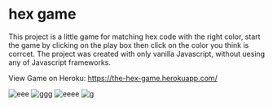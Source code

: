 # hex game

This project is a little game for matching hex code with the right
color, start the game by clicking on the play box then click on the
color you think is corrcet. The project was created with only vanilla
Javascript, without uesing any of Javascript frameworks.



View Game on Heroku:
https://the-hex-game.herokuapp.com/
          
![eee](https://user-images.githubusercontent.com/62153882/109666729-4f099800-7b24-11eb-88de-874a8407941e.PNG)
![ggg](https://user-images.githubusercontent.com/62153882/109666760-5af55a00-7b24-11eb-941c-afd285aedea8.PNG)
![eeee](https://user-images.githubusercontent.com/62153882/109666776-5e88e100-7b24-11eb-9b82-5e8a1d042b29.PNG)
![g](https://user-images.githubusercontent.com/62153882/109666797-621c6800-7b24-11eb-9ce4-897d4704a46a.PNG)



